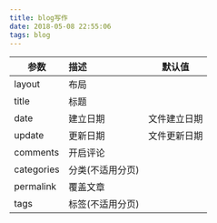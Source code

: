 ```yaml
---
title: blog写作
date: 2018-05-08 22:55:06
tags: blog
---
```


| 参数         | 描述        | 默认值    |
| ---------- | :-------- | ------ |
| layout     | 布局        |        |
| title      | 标题        |        |
| date       | 建立日期      | 文件建立日期 |
| update     | 更新日期      | 文件更新日期 |
| comments   | 开启评论      |        |
| categories | 分类(不适用分页) |        |
| permalink  | 覆盖文章      |        |
| tags       | 标签(不适用分页) |        |
